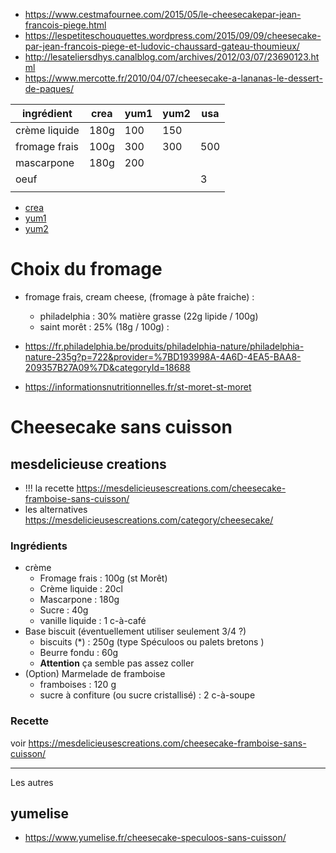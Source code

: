 - https://www.cestmafournee.com/2015/05/le-cheesecakepar-jean-francois-piege.html
- https://lespetiteschouquettes.wordpress.com/2015/09/09/cheesecake-par-jean-francois-piege-et-ludovic-chaussard-gateau-thoumieux/
- http://lesateliersdhys.canalblog.com/archives/2012/03/07/23690123.html
- https://www.mercotte.fr/2010/04/07/cheesecake-a-lananas-le-dessert-de-paques/


| ingrédient    | crea | yum1 | yum2 | usa |
| ------------- | ---- | ---- | ---- | --- |
| crème liquide | 180g | 100  | 150  |     |
| fromage frais | 100g | 300  | 300  | 500 |
| mascarpone    | 180g | 200  |      |     |
| oeuf          |      |      |      | 3   |
|               |      |      |      |     |

- [crea](https://mesdelicieusescreations.com/cheesecake-framboise-sans-cuisson/)
- [yum1](https://www.yumelise.fr/cheesecake-speculoos-sans-cuisson/)
- [yum2](https://www.yumelise.fr/cheesecake-chocolat-sans-cuisson/)


# Choix du fromage

- fromage frais, cream cheese, (fromage à pâte fraiche) : 
    - philadelphia : 30% matière grasse (22g lipide / 100g)
    - saint morêt : 25% (18g / 100g) : 


- https://fr.philadelphia.be/produits/philadelphia-nature/philadelphia-nature-235g?p=722&provider=%7BD193998A-4A6D-4EA5-BAA8-209357B27A09%7D&categoryId=18688
- https://informationsnutritionnelles.fr/st-moret-st-moret

# Cheesecake sans cuisson 
## mesdelicieuse creations

- !!! la recette https://mesdelicieusescreations.com/cheesecake-framboise-sans-cuisson/
- les alternatives https://mesdelicieusescreations.com/category/cheesecake/

### Ingrédients
- crème
    - Fromage frais     : 100g (st Morêt)
    - Crème liquide     : 20cl
    - Mascarpone        : 180g
    - Sucre             : 40g
    - vanille liquide   : 1 c-à-café
- Base biscuit (éventuellement utiliser seulement 3/4 ?)
    - biscuits (*)  : 250g (type Spéculoos ou palets bretons )
    - Beurre fondu  : 60g
    - **Attention** ça semble pas assez coller
- (Option) Marmelade de framboise
    - framboises    : 120 g
    - sucre à confiture (ou sucre cristallisé) : 2 c-à-soupe

### Recette
voir https://mesdelicieusescreations.com/cheesecake-framboise-sans-cuisson/


---

Les autres 


## yumelise
 - https://www.yumelise.fr/cheesecake-speculoos-sans-cuisson/